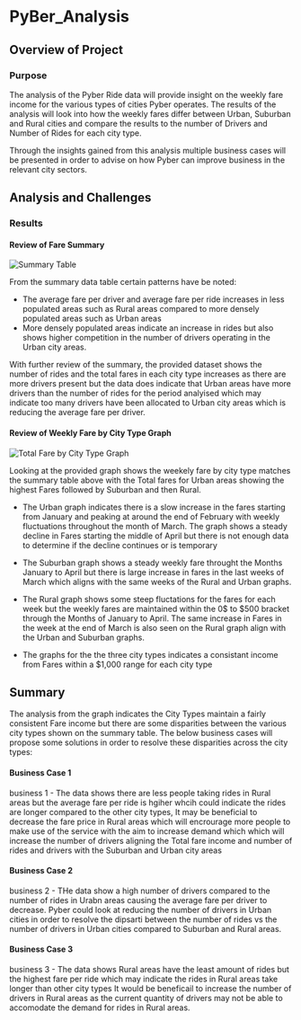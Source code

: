 # PyBer_Analysis

## Overview of Project

### Purpose

The analysis of the Pyber Ride data will provide insight on the weekly fare income for the various types of cities Pyber operates.
The results of the analysis will look into how the weekly fares differ between Urban, Suburban and Rural cities and compare the results to the number
of Drivers and Number of Rides for each city type.

Through the insights gained from this analysis multiple business cases will be presented in order to advise on how Pyber can improve
business in the relevant city sectors.

## Analysis and Challenges

### Results

#### Review of Fare Summary

![Summary Table]("analysis\PyBer_summary.PNG")

From the summary data table certain patterns have be noted:
 - The average fare per driver and average fare per ride increases in less populated areas such as Rural areas compared to more densely populated areas such as Urban areas
 - More densely populated areas indicate an increase in rides but also shows higher competition in the number of drivers operating in the Urban city areas.

With further review of the summary, the provided dataset shows the number of rides and the total fares in each city type increases as there are more drivers present
but the data does indicate that Urban areas have more drivers than the number of rides for the period analyised which may indicate too many drivers have been 
allocated to Urban city areas which is reducing the average fare per driver.


#### Review of Weekly Fare by City Type Graph

![Total Fare by City Type Graph]("analysis\PyBer_fare_summary.png")

Looking at the provided graph shows the weekely fare by city type matches the summary table above with the Total fares for Urban areas showing the highest Fares followed by Suburban and then Rural.
 - The Urban graph indicates there is a slow increase in the fares starting from January and peaking at around the end of February with weekly fluctuations throughout the month of March.
 The graph shows a steady decline in Fares starting the middle of April but there is not enough data to determine if the decline continues or is temporary
 
 - The Suburban graph shows a steady weekly fare throught the Months January to April but there is large increase in fares in the last weeks of March
	which aligns with the same weeks of the Rural and Urban graphs.
	
 - The Rural graph shows some steep fluctations for the fares for each week but the weekly fares are maintained within the 0$ to $500 bracket through the Months of January to April.
	The same increase in Fares in the week at the end of March is also seen on the Rural graph align with the Urban and Suburban graphs.
	
 - The graphs for the the three city types indicates a consistant income from Fares within a $1,000 range for each city type

## Summary

The analysis from the graph indicates the City Types maintain a fairly consistent Fare income but there are some disparities between the various city types shown on the summary table.
The below business cases will propose some solutions in order to resolve these disparities across the city types:

#### Business Case 1
business 1 - The data shows there are less people taking rides in Rural areas but the average fare per ride is hgiher whcih could indicate the rides are longer compared to the other city types,
It may be beneficial to decrease the fare price in Rural areas which will encrourage more people to make use of the service with the aim to increase demand which which will increase the number of drivers
aligning the Total fare income and number of rides and drivers with the Suburban and Urban city areas

#### Business Case 2
business 2 - THe data show a high number of drivers compared to the number of rides in Urabn areas causing the average fare per driver to decrease. Pyber could look at reducing the number of drivers in Urban cities
in order to resolve the dipsarti between the number of rides vs the number of drivers in Urban cities compared to Suburban and Rural areas.

#### Business Case 3
business 3 - The data shows Rural areas have the least amount of rides but the highest fare per ride which may indicate the rides in Rural areas take longer than other city types
It would be beneficail to increase the number of drivers in Rural areas as the current quantity of drivers may not be able to accomodate the demand for rides in Rural areas.